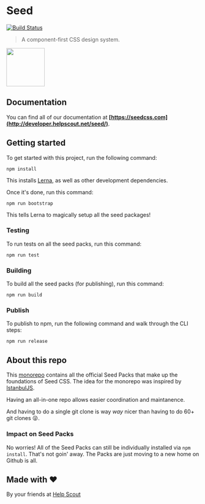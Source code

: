 # Seed

[![Build Status](https://travis-ci.org/helpscout/seed.svg?branch=master)](https://travis-ci.org/helpscout/seed)

> A component-first CSS design system.

<img src="https://developer.helpscout.com/images/seed.png" width="100">


## Documentation

You can find all of our documentation at **[https://seedcss.com](http://developer.helpscout.net/seed/)**.


## Getting started

To get started with this project, run the following command:

```
npm install
```

This installs [Lerna](https://lernajs.io/), as well as other development dependencies.

Once it's done, run this command:

```
npm run bootstrap
```

This tells Lerna to magically setup all the seed packages!


### Testing

To run tests on all the seed packs, run this command:

```
npm run test
```

### Building

To build all the seed packs (for publishing), run this command:

```
npm run build
```

### Publish

To publish to npm, run the following command and walk through the CLI steps:

```
npm run release
```


## About this repo

This [monorepo](https://github.com/babel/babel/blob/master/doc/design/monorepo.md) contains all the official Seed Packs that make up the foundations of Seed CSS. The idea for the monorepo was inspired by [IstanbulJS](https://github.com/istanbuljs/istanbuljs).

Having an all-in-one repo allows easier coordination and maintanence.

And having to do a single git clone is way _way_ nicer than having to do 60+ git clones 😜.


### Impact on Seed Packs

No worries! All of the Seed Packs can still be individually installed via `npm install`. That's not goin' away. The Packs are just moving to a new home on Github is all.


## Made with ❤️

By your friends at [Help Scout](https://www.helpscout.net)

